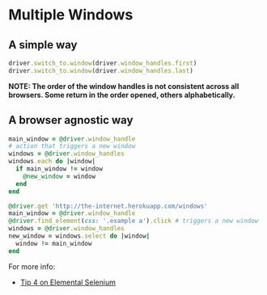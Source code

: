 # Multiple Windows

## A simple way

```ruby
driver.switch_to.window(driver.window_handles.first)
driver.switch_to.window(driver.window_handles.last)
```

__NOTE: The order of the window handles is not consistent across all browsers. Some return in the order opened, others alphabetically.__

## A browser agnostic way

```ruby
main_window = @driver.window_handle
# action that triggers a new window
windows = @driver.window_handles
windows.each do |window|
  if main_window != window
    @new_window = window
  end
end

@driver.get 'http://the-internet.herokuapp.com/windows'
main_window = @driver.window_handle
@driver.find_element(css: '.example a').click # triggers a new window
windows = @driver.window_handles
new_window = windows.select do |window|
  window != main_window
end
```

For more info:

+ [Tip 4 on Elemental Selenium](http://elementalselenium.com/tips/4-work-with-multiple-windows)


